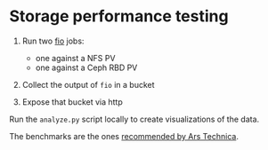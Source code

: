 # Storage performance testing

1. Run two [fio][] jobs:

    - one against a NFS PV
    - one against a Ceph RBD PV

2. Collect the output of `fio` in a bucket

3. Expose that bucket via http

Run the `analyze.py` script locally to create visualizations of the
data.

The benchmarks are the ones [recommended by Ars
Technica][bench].

[bench]: https://arstechnica.com/gadgets/2020/02/how-fast-are-your-disks-find-out-the-open-source-way-with-fio/
[fio]: https://fio.readthedocs.io/en/latest/fio_doc.html

